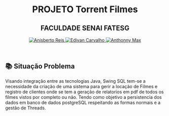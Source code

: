 <h1 align="center">
    <br>
PROJETO Torrent Filmes
</h1>
    <h2 align="center">
    FACULDADE SENAI FATESG
    </h2>
<p align="center">
  <a href="https://github.com/anisberto">
    <img alt="Anisberto Reis" src="https://img.shields.io/badge/Anisberto Reis-P.I-blue">
  </a>
    <a href="https://github.com/edivancarvalho">
    <img alt="Edivan Carvalho" src="https://img.shields.io/badge/Edivan Carvalho-P.I-red">
  </a>
    <a href="https://github.com/AnthonnyMax">
    <img alt="Anthonny Max" src="https://img.shields.io/badge/Anthonny Max-P.I-yellow">
  </a>
</p>
<br>

## 📚 Situação Problema
Visando integração entre as tecnologias Java, Swing SQL tem-se a necessidade da criação de uma sistema 
para gerir a locação de Filmes e registro de clientes onde se tem a geração de relatorios em pdf de todos
os filmes vistos por completo ou não. Tendo como objetivo a persistencia dos dados em banco de dados 
postgreSQL respeitando as formas normais e a gestão de Threads.
